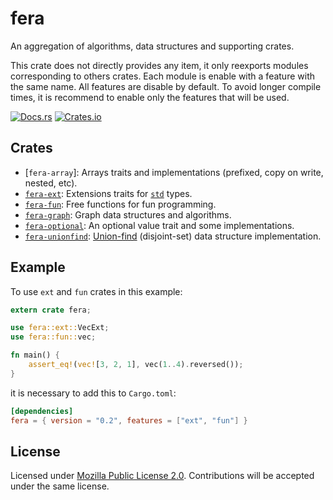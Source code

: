 # fera

An aggregation of algorithms, data structures and supporting crates.

This crate does not directly provides any item, it only reexports modules
corresponding to others crates. Each module is enable with a feature with the
same name. All features are disable by default. To avoid longer compile times,
it is recommend to enable only the features that will be used.

[![Docs.rs](https://docs.rs/fera/badge.svg)](https://docs.rs/fera/)
[![Crates.io](https://img.shields.io/crates/v/fera.svg)](https://crates.io/crates/fera)

## Crates

- [`fera-array`]: Arrays traits and implementations (prefixed, copy on write, nested, etc).
- [`fera-ext`]: Extensions traits for [`std`] types.
- [`fera-fun`]: Free functions for fun programming.
- [`fera-graph`]: Graph data structures and algorithms.
- [`fera-optional`]: An optional value trait and some implementations.
- [`fera-unionfind`]: [Union-find] (disjoint-set) data structure
  implementation.

## Example

To use `ext` and `fun` crates in this example:

```rust
extern crate fera;

use fera::ext::VecExt;
use fera::fun::vec;

fn main() {
    assert_eq!(vec![3, 2, 1], vec(1..4).reversed());
}
```

it is necessary to add this to `Cargo.toml`:

```toml
[dependencies]
fera = { version = "0.2", features = ["ext", "fun"] }
```


## License

Licensed under [Mozilla Public License 2.0][mpl]. Contributions will be
accepted under the same license.

[`fera-ext`]: https://github.com/malbarbo/fera/tree/master/ext
[`fera-fun`]: https://github.com/malbarbo/fera/tree/master/fun
[`fera-graph`]: https://github.com/malbarbo/fera/tree/master/graph
[`fera-optional`]: https://github.com/malbarbo/fera/tree/master/optional
[`fera-unionfind`]: https://github.com/malbarbo/fera/tree/master/unionfind
[mpl]: https://www.mozilla.org/en-US/MPL/2.0/
[`std`]: https://doc.rust-lang.org/stable/std/
[Union-find]: https://en.wikipedia.org/wiki/Disjoint-set_data_structure
